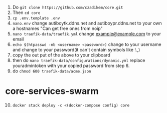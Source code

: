 1.  Do ```git clone https://github.com/czadikem/core.git```
2.  Then ```cd core```
3.  ```cp .env.template .env```
4.  ```nano.env```  change autiboytk.ddns.net and autiboypr.ddns.net to your own a hostnames  "Can get free ones from noip"
5.  ```nano traefik-data/traefik.yml```  change example@example.com to your email
6.  ```echo $(htpasswd -nb <username> <password>)``` change <username> to your username and change <password> to your password(it can't contain symbols like !.,)
7.  copy the out put of the above to your clipboard
8.  then do ```nano traefik-data/configurations/dynamic.yml```  replace youradmintoken with your copied password from step 6.
9.  do ```chmod 600 traefik-data/acme.json```


# core-services-swarm
10. ```docker stack deploy -c <(docker-compose config) core```
